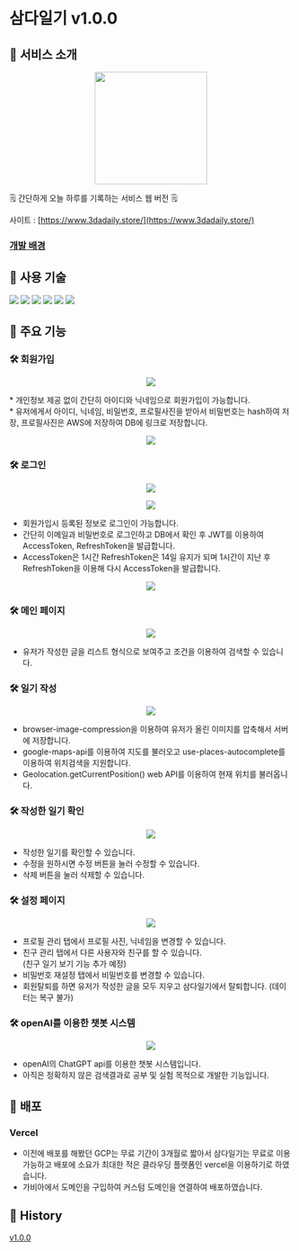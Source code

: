 # 삼다일기 v1.0.0

## 📌 서비스 소개
<p align='center'>
<img width='200px' src='https://user-images.githubusercontent.com/89783182/222035863-cd30cc07-2690-47b6-8cc7-7a829d95fd33.png'/>
</p>

🗒️ 간단하게 오늘 하루를 기록하는 서비스 웹 버전 🗒️

사이트 : [https://www.3dadaily.store/](https://www.3dadaily.store/)

### [개발 배경](https://github.com/acwell94/3daDaily/wiki/%ED%94%84%EB%A1%9C%EC%A0%9D%ED%8A%B8-%EA%B0%9C%EC%9A%94)

## 📌 사용 기술
<p align='start'>
  <img src='https://img.shields.io/badge/Typescript-v4.9.4-blue?logo=typescript'/>
    <img src='https://img.shields.io/badge/Next.js-v13.1.1-000000?logo=Next.js'/>
  <img src="https://img.shields.io/badge/styled components-v5.3.6-pink?logo=styled components">
  <img src="https://img.shields.io/badge/recoil-v0.7.6-blue?logo=react">
    <img src="https://img.shields.io/badge/hookform-v2.9.10-blue?logo=react">
      <img src="https://img.shields.io/badge/axios-v2.9.10-5A29E4?logo=axios">
</p>

## 📌 주요 기능

### 🛠️ 회원가입

<p align='center'>
  <img src='https://user-images.githubusercontent.com/89783182/222052335-598d888c-7db9-4213-afaa-bc5892d04e1b.png'/>
</p>
* 개인정보 제공 없이 간단히 아이디와 닉네임으로 회원가입이 가능합니다.<br>
* 유저에게서 아이디, 닉네임, 비밀번호, 프로필사진을 받아서 비밀번호는 hash하여 저장, 프로필사진은 AWS에 저장하여 DB에 링크로 저장합니다.
<p align='center'>
  <img src='https://user-images.githubusercontent.com/89783182/222068824-5088d79e-4531-43a8-81b0-6a866c0dbbcf.png'/>
</p>

### 🛠️ 로그인

<p align='center'>
  <img src='https://user-images.githubusercontent.com/89783182/222082594-2c6a95e0-5586-402d-87e2-5df64b9a3b0c.gif'/>
</p>

<p align='center'>
  <img src='https://user-images.githubusercontent.com/89783182/222082607-bfd1bed6-8ae7-435f-b843-6d8e6a727540.gif'/>
</p>

* 회원가입시 등록된 정보로 로그인이 가능합니다.<br>
* 간단히 이메일과 비밀번호로 로그인하고 DB에서 확인 후 JWT를 이용하여 AccessToken, RefreshToken을 발급합니다.<br>
* AccessToken은 1시간 RefreshToken은 14일 유지가 되며 1시간이 지난 후 RefreshToken을 이용해 다시 AccessToken을 발급합니다.<br>
<p align='center'>
  <img src='https://user-images.githubusercontent.com/89783182/222075168-7d82cbc6-cd85-430f-b837-2e08c9565734.png'/>
</p>

### 🛠️ 메인 페이지

<p align='center'>
  <img src='https://user-images.githubusercontent.com/89783182/222083557-d7cf8ed0-e63e-4c0c-8a97-bed26ae04472.gif'/>
</p>

* 유저가 작성한 글을 리스트 형식으로 보여주고 조건을 이용하여 검색할 수 있습니다.

### 🛠️ 일기 작성

<p align='center'>
  <img src='https://user-images.githubusercontent.com/89783182/222108839-b181fdf5-ed20-4b81-add6-8c2fe1d1349b.gif'/>
</p>

* browser-image-compression을 이용하여 유저가 올린 이미지를 압축해서 서버에 저장합니다.<br>
* google-maps-api를 이용하여 지도를 불러오고 use-places-autocomplete를 이용하여 위치검색을 지원합니다.<br>
* Geolocation.getCurrentPosition() web API를 이용하여 현재 위치를 불러옵니다.<br>

### 🛠️ 작성한 일기 확인

<p align='center'>
  <img src='https://user-images.githubusercontent.com/89783182/222110980-68aa804a-5c08-40c1-a833-1e1dd74e95c6.gif'/>
</p>

* 작성한 일기를 확인할 수 있습니다.<br>
* 수정을 원하시면 수정 버튼을 눌러 수정할 수 있습니다.<br>
* 삭제 버튼을 눌러 삭제할 수 있습니다.

### 🛠️ 설정 페이지

<p align='center'>
  <img src='https://user-images.githubusercontent.com/89783182/222111913-933d753e-ba4c-4c8e-8740-2c2323b1f54b.png'/>
</p>

* 프로필 관리 탭에서 프로필 사진, 닉네임을 변경할 수 있습니다.<br>
* 친구 관리 탭에서 다른 사용자와 친구를 할 수 있습니다.<br>
(친구 일기 보기 기능 추가 예정)
* 비밀번호 재설정 탭에서 비밀번호를 변경할 수 있습니다.<br>
* 회원탈퇴를 하면 유저가 작성한 글을 모두 지우고 삼다일기에서 탈퇴합니다.
(데이터는 복구 불가)

### 🛠️ openAI를 이용한 챗봇 시스템

<p align='center'>
  <img src='https://user-images.githubusercontent.com/89783182/222113170-6248a020-21b5-4f47-8dbc-b40840791fbc.gif'/>
</p>

* openAI의 ChatGPT api를 이용한 챗봇 시스템입니다.<br>
* 아직은 정확하지 않은 검색결과로 공부 및 실험 목적으로 개발한 기능입니다.<br>

## 📌 배포

### Vercel
* 이전에 배포를 해봤던 GCP는 무료 기간이 3개월로 짧아서 삼다일기는 무료로 이용가능하고 배포에 소요가 최대한 적은 클라우딩 플랫폼인 vercel을 이용하기로 하였습니다.<br>
* 가비아에서 도메인을 구입하여 커스텀 도메인을 연결하여 배포하였습니다.

## 📌 History
[v1.0.0](https://github.com/acwell94/3daDaily/wiki/%ED%94%84%EB%A1%9C%EC%A0%9D%ED%8A%B8-%EA%B0%9C%EC%9A%94)
